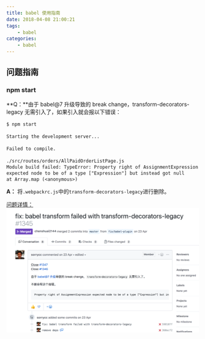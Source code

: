 ```yaml
---
title: babel 使用指南
date: 2018-04-08 21:00:21
tags:
    - babel
categories:
    - babel
---
```


## 问题指南

### npm start

**Q：**由于 babel@7 升级导致的 break change，transform-decorators-legacy 无需引入了，如果引入就会报以下错误：
```
$ npm start

Starting the development server...

Failed to compile.

./src/routes/orders/AllPaidOrderListPage.js
Module build failed: TypeError: Property right of AssignmentExpression expected node to be of a type ["Expression"] but instead got null
at Array.map (<anonymous>)
```
**A：**
将`.webpackrc.js`中的`transform-decorators-legacy`进行删除。

[问题详情：](https://github.com/ant-design/ant-design-pro/pull/1345)
![img1.png](babel-tutorial/img1.png)
